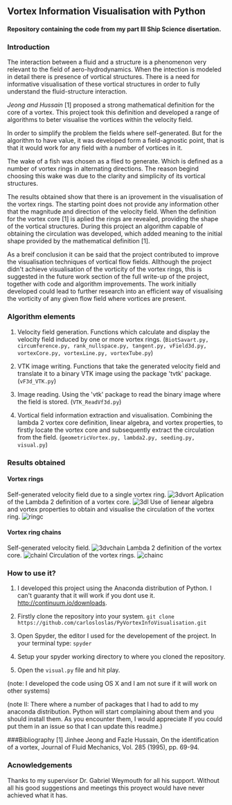 ## Vortex Information Visualisation with Python
#### Repository containing the code from my part III Ship Science disertation.

### Introduction
The interaction between a fluid and a structure is a phenomenon very relevant to the field of aero-hydrodynamics. When the intection is modeled in detail there is presence of vortical structures. There is a need for informative visualisation of these vortical structures in order to fully understand the fluid-structure interaction.

*Jeong and Hussain* [1] proposed a strong mathematical definition for the core of a vortex. This project took this definition and developed a range of algorithms to beter visualise the vortices within the velocity field.

In order to simplify the problem the fields where self-generated. But for the algorithm to have value, it was developed form a field-agnostic point, that is that it would work for any field with a number of vortices in it. 

The wake of a fish was chosen as a flied to generate. Which is defined as a number of vortex rings in alternating directions. The reason begind choosing this wake was due to the clarity and simplicity of its vortical structures.

The results obtained show that there is an iprovement in the visualisation of the vortex rings. The starting point does not provide any information other that the magnitude and direction of the velocity field. When the definition for the vortex core [1] is aplied the rings are revealed, providing the shape of the vortical structures. During this project an algorithm capable of obtaining the circulation was developed, which added meaning to the initial shape provided by the mathematical definition [1].

As a breif conclusion it can be said that the project contributed to improve the visualisation techniques of vortical flow fields. Allthough the project didn't achieve visualisation of the vorticity of the vortex rings, this is suggested in the future work section of the full write-up of the project, together with code and algorithm improvements. The work initially developed could lead to further research into an efficient way of visualising the vorticity of any given flow field where vortices are present.

### Algorithm elements
1. Velocity field generation. Functions which calculate and display the velocity field induced by one or more vortex rings. (`BiotSavart.py, circumference.py, rank_nullspace.py, tangent.py, vField3d.py, vortexCore.py, vortexLine.py, vortexTube.py`)

2. VTK image writing. Functions that take the generated velocity field and translate it to a binary VTK image using the package 'tvtk' package. (`vF3d_VTK.py`)

3. Image reading. Using the 'vtk' package to read the binary image where the field is stored. (`VTK_ReadVf3d.py`)

4. Vortical field information extraction and visualisation. Combining the lambda 2 vortex core definition, linear algebra, and vortex properties, to firstly locate the vortex core and subsequently extract the circulation from the field. (`geometricVortex.py, lambda2.py, seeding.py, visual.py`)

### Results obtained

#### Vortex rings
Self-generated velocity field due to a single vortex ring.
![3dvort](https://cloud.githubusercontent.com/assets/10100481/9084759/9c821fe0-3b6e-11e5-98d6-9aec0611dea5.png)
Aplication of the Lambda 2 definition of a vortex core.
![3dl](https://cloud.githubusercontent.com/assets/10100481/9084764/a2ab814a-3b6e-11e5-87b7-494747a63923.png)
Use of lienear algebra and vortex properties to obtain and visualise the circulation of the vortex ring.
![ringc](https://cloud.githubusercontent.com/assets/10100481/9084767/a8001de0-3b6e-11e5-9ac7-c9a1c68610ac.png)

#### Vortex ring chains
Self-generated velocity field.
![3dvchain](https://cloud.githubusercontent.com/assets/10100481/9027607/cf689992-3953-11e5-8f24-4a60161b2c20.png)
Lambda 2 definition of the vortex core.
![chainl](https://cloud.githubusercontent.com/assets/10100481/9027612/01a8de30-3954-11e5-92a0-efbd0d02b373.png)
Circulation of the vortex rings.
![chainc](https://cloud.githubusercontent.com/assets/10100481/9027614/0b578936-3954-11e5-9b86-479a22d94fb7.png)

### How to use it?

1. I developed this project using the Anaconda distribution of Python. I can't guaranty that it will work if you dont use it. http://continuum.io/downloads.
2. Firstly clone the repository into your system. 
`git clone https://github.com/carlosloslas/PyVortexInfoVisualisation.git`

3. Open Spyder, the editor I used for the developement of the project. In your terminal type: 
`spyder`
4. Setup your spyder working directory to where you cloned the repository.
5. Open the ``` visual.py ``` file and hit play.

(note: I developed the code using OS X and I am not sure if it will work on other systems)

(note II: There where a number of packages that I had to add to my anaconda distribution. Python will start complaining about them and you should install them. As you encounter them, I would appreciate If you could put them in an issue so that I can update this readme.)

###Bibliography
[1] Jinhee Jeong and Fazle Hussain, On the identification of a vortex, Journal of Fluid Mechanics, Vol. 285 (1995), pp. 69-94.

### Acnowledgements

Thanks to my supervisor Dr. Gabriel Weymouth for all his support. Without all his good suggestions and meetings this proyect would have never achieved what it has.
